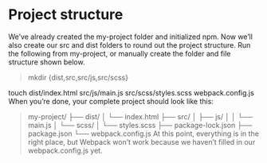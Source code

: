 # Project structure 
We’ve already created the my-project folder and initialized npm. Now we’ll also create our src and dist folders to round out the project structure. Run the following from my-project, or manually create the folder and file structure shown below.


> mkdir {dist,src,src/js,src/scss}

touch dist/index.html src/js/main.js src/scss/styles.scss webpack.config.js
When you’re done, your complete project should look like this:


>my-project/
├── dist/
│   └── index.html
├── src/
│   ├── js/
│   │   └── main.js
│   └── scss/
│       └── styles.scss
├── package-lock.json
├── package.json
└── webpack.config.js
At this point, everything is in the right place, but Webpack won’t work because we haven’t filled in our webpack.config.js yet.